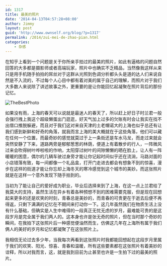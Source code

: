 ```yaml
---
id: 1317
title: 最美的照片
date: '2014-04-13T04:57:28+08:00'
author: Jimmy
layout: post
guid: 'http://www.ownself.org/blog/?p=1317'
permalink: /2014/zui-mei-de-zhao-pian.html
categories:
    - 杂感
---
```


在知乎上看到一个问题是关于你所亲手拍过的最美的照片，如此有逼格的问题自然回答的大多都是摄影师或者高端玩家，照片中也确实不乏精品，当然像我这样从来只是用手机随手拍拍的屌丝对于这群从光照到色调分析都头头是道的达人们来说自然是不入流的，不过每个人心目中都有着对美的属于自己的理解，而照片对于我们大多数人来说除了讲述故事之外，更重要的是让你能回忆起凝聚在照片背后的那份记忆。

![TheBestPhoto](/wp-content/uploads/2014/04/MyLove.png)

如果没有雨，上海的春天可以说就是最迷人的春天了，所以赶上好日子时兰君一般会强行拽上我这个超级懒蛋出门逛逛，好天气加上过多的欠账有时会让我实在找不出借口推脱躲避，而且对于我们这对来自天津的土老帽诺大的上海也似乎总还有让我们感到新鲜和好奇的角落，就我而言上海的美大概就在于这些角落，他们可以藏在任何一个位置，而最奇妙的感觉就莫过于上一条街还是车水马龙，而走过来就会突然安静了下来，道路两旁是郁郁葱葱的林荫，便道上有着散步的行人，一阵微风过来会吹得树叶哗啦啦的作响，太阳穿过树叶的间隙懒懒的晒在脸上，让人有一阵暖暖的困意，偶尔的几辆车驶过身旁才能让你记起时间似乎还在流淌，马路对面的小店错落有致，每一间都像一个礼品盒，打开门走进去都会有想象不到的惊喜，漫步在这样的街道才能让你忘却上海冬天的寒冷感觉到这个城市的美妙。而这张照片就是在这样一个意外发现下随手拍到的。

当初为了能让自己的爱好成为职业，毕业后选择来到了上海，在这一点上兰君给了我莫大的支持，虽然生活在异乡有着各种预想不到的困难需要克服，但是现在回想起来更多的还是欢笑的时刻，青春总是美妙的，而青春的可贵更在于逝去后便不再得返，只剩下满满的记忆在不期间来打动你一下。这几年虽然我们在物质生活上没有什么基础，但确实是人生中难得的一段真正无忧无虑的岁月，最难能可贵的是这段岁月是完全属于我们两人的。这本身也许是张无奇的照片，但在当时那个奇妙的瞬间，在我拍下这张照片后一种感觉便油然而生，仿佛这几年在上海所有属于我们俩人的美好的岁月和记忆都凝聚了在这张照片上。

我相信无论过去多少年，当我每次再看到这张照片时我都能回想起在这段岁月里属于我们的欢笑、阳光、惊喜、青春和温暖，所有这些要素都在这张照片有着美妙的诠释，所以对我而言，这，就是我到目前为止甚至也许是一生拍下过的最美的照片。